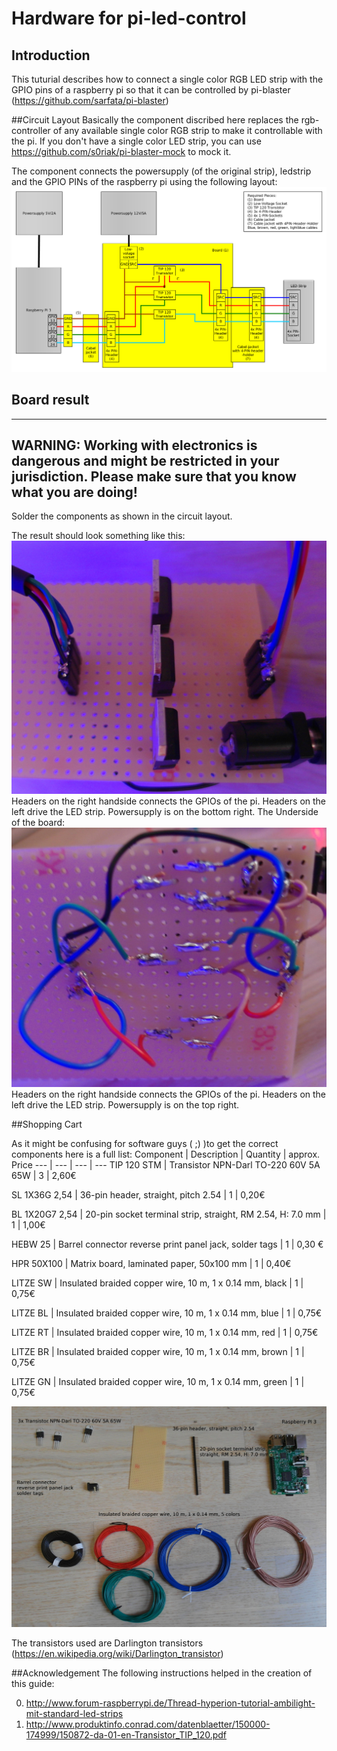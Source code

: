 # Hardware for pi-led-control
## Introduction
This tuturial describes how to connect a single color RGB LED strip with the GPIO pins of a raspberry pi so that it can be controlled by pi-blaster (https://github.com/sarfata/pi-blaster)

##Circuit Layout
Basically the component discribed here replaces the rgb-controller of any available single color RGB strip to make it controllable with the pi.
If you don't have a single color LED strip, you can use https://github.com/s0riak/pi-blaster-mock to mock it.

The component connects the powersupply (of the original strip), ledstrip and the GPIO PINs of the raspberry pi using the following layout:
![circuit layout to control the led strip](https://raw.githubusercontent.com/s0riak/pi-led-control/master/hardware/circuit-layout.png)

## Board result 

---
**WARNING:**
Working with electronics is dangerous and might be restricted in your jurisdiction.
Please make sure that you know what you are doing!
---

Solder the components as shown in the circuit layout.

The result should look something like this:
![upside of the control board](https://raw.githubusercontent.com/s0riak/pi-led-control/master/hardware/upside.jpg)
Headers on the right handside connects the GPIOs of the pi. Headers on the left drive the LED strip. Powersupply is on the bottom right.
The Underside of the board: 
![underside of the control board](https://raw.githubusercontent.com/s0riak/pi-led-control/master/hardware/underside.jpg)
Headers on the right handside connects the GPIOs of the pi. Headers on the left drive the LED strip. Powersupply is on the top right.

##Shopping Cart

As it might be confusing for software guys ( ;) )to get the correct components here is a full list:
Component | Description | Quantity | approx. Price
--- | --- | --- | ---
TIP 120 STM | Transistor NPN-Darl TO-220 60V 5A 65W | 3 | 2,60€

SL 1X36G 2,54 | 36-pin header, straight, pitch 2.54 | 1 | 0,20€

BL 1X20G7 2,54 | 20-pin socket terminal strip, straight, RM 2.54, H: 7.0 mm | 1 | 1,00€

HEBW 25 | Barrel connector reverse print panel jack, solder tags | 1 | 0,30 €

HPR 50X100 | Matrix board, laminated paper, 50x100 mm | 1 | 0,40€

LITZE SW | Insulated braided copper wire, 10 m, 1 x 0.14 mm, black | 1 | 0,75€

LITZE BL | Insulated braided copper wire, 10 m, 1 x 0.14 mm, blue  | 1 | 0,75€

LITZE RT | Insulated braided copper wire, 10 m, 1 x 0.14 mm, red | 1 | 0,75€

LITZE BR | Insulated braided copper wire, 10 m, 1 x 0.14 mm, brown | 1 | 0,75€

LITZE GN | Insulated braided copper wire, 10 m, 1 x 0.14 mm, green | 1 | 0,75€

![Bits and pieces needed for the circuit](https://raw.githubusercontent.com/s0riak/pi-led-control/master/hardware/pieces.jpg)

The transistors used are Darlington transistors (https://en.wikipedia.org/wiki/Darlington_transistor)

##Acknowledgement
The following instructions helped in the creation of this guide:

0. http://www.forum-raspberrypi.de/Thread-hyperion-tutorial-ambilight-mit-standard-led-strips 
0. http://www.produktinfo.conrad.com/datenblaetter/150000-174999/150872-da-01-en-Transistor_TIP_120.pdf
